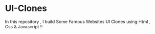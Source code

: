 # UI-Clones
In this repository , I build Some Famous Websites UI Clones using Html , Css &amp; Javascript !!
